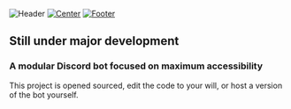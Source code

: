 ![Header](https://i.ibb.co/sWwTrt4/header.jpg)
[![Center](https://i.ibb.co/bKZ6rWb/center.jpg)]()
[![Footer](https://i.ibb.co/6ZDFvT7/footer.jpg)](https://discordapp.com/api/oauth2/authorize?client_id=401994184602681344&permissions=8&scope=bot)

## Still under major development

### A modular Discord bot focused on maximum accessibility

This project is opened sourced, edit the code to your will, or host a version of the bot yourself.
